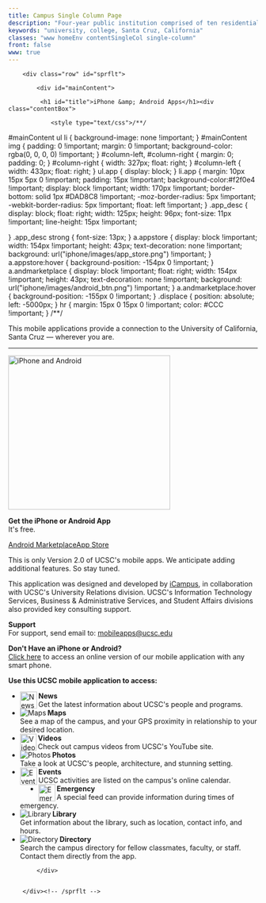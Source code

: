 ```yaml
---
title: Campus Single Column Page
description: "Four-year public institution comprised of ten residential college communities nestled in the redwood forests and meadows overlooking central California's Monterey Bay."
keywords: "university, college, Santa Cruz, California"
classes: "www homeEnv contentSingleCol single-column"
front: false
www: true
---
```



        <div class="row" id="sprflt">
         
            <div id="mainContent">
                
             <h1 id="title">iPhone &amp; Android Apps</h1><div class="contentBox">

                <style type="text/css">/**/
#mainContent ul li {
	background-image: none !important;
}
#mainContent img {
	padding: 0 !important;
	margin: 0 !important;
	background-color: rgba(0, 0, 0, 0) !important;
}
#column-left, #column-right {
	margin: 0;
	padding: 0;
}
#column-right {
	width: 327px;
	float: right;
}
#column-left {
	width: 433px;
	float: right;
}
ul.app {
	display: block;
}
li.app {
	margin: 10px 15px 5px 0 !important;
	padding: 15px !important;
	background-color:#f2f0e4 !important;
	display: block !important;
	width: 170px !important;
	border-bottom: solid 1px #DAD8C8 !important;
	-moz-border-radius: 5px !important;
	-webkit-border-radius: 5px !important;
	float: left !important;
	}
.app_desc {
	display: block;
	float: right;
	width: 125px;
	height: 96px;
	font-size: 11px !important;
	line-height: 15px !important;
	
}
.app_desc strong {
	font-size: 13px;
}
a.appstore {
	display: block !important;
	width: 154px !important;
	height: 43px;
	text-decoration: none !important;
	background: url("iphone/images/app_store.png") !important;
	}
a.appstore:hover {
	background-position: -154px 0 !important;
	}
a.andmarketplace {
	display: block !important;
	float: right;
	width: 154px !important;
	height: 43px;
	text-decoration: none !important;
	background: url("iphone/images/android_btn.png") !important;
	}
a.andmarketplace:hover {
	background-position: -155px 0 !important;
	}
.displace {
	position: absolute;
	left: -5000px;
	}
hr {
	margin: 15px 0 15px 0 !important;
	color: #CCC !important;
}
/**/</style>
<p>This mobile applications provide a connection to the University of California, Santa Cruz &#8212; wherever you are.</p>
<hr size="1" width="100%">
<!-- RIGHT COLUMN -->
<div id="column-right">
<img alt="iPhone and Android" height="311" src="http://www.ucsc.edu/mobile/iphone/images/iphone_android.png" width="327">
<p><strong>Get the iPhone or Android App</strong><br>It's free.</p>
<p><a class="andmarketplace" href="https://play.google.com/store/apps/details?id=com.ezaxess.icampus.android.ucsc&amp;feature=search_result" title="click go to Android Marketplace"><span class="displace">Android Marketplace</span></a><a class="appstore" href="http://itunes.apple.com/us/app/uc-santa-cruz-ucsc/id392090734?mt=8" title="click go to App Store"><span class="displace">App Store</span></a></p>
<p>This is only Version 2.0 of UCSC's mobile apps. We anticipate adding additional features. So stay tuned.</p>
<p>This application was designed and developed by <a href="http://icamp.us/">iCampus</a>, in collaboration with&#160;UCSC's University Relations division.&#160;UCSC's Information Technology Services, Business &amp; Administrative Services, and Student Affairs divisions also provided key consulting support.</p>
<p><strong>Support</strong><br>
  For support, send email to:&#160;<a href="mailto:mobileapps@ucsc.edu">mobileapps@ucsc.edu</a></p>
<p><strong>Don't Have an iPhone or Android?</strong><br>
  <a href="http://ucsc.ezaxess.com/">Click here</a> to access an online version of our mobile application with any smart phone.</p>
</div>
<!-- LEFT COLUMN -->
<div id="column-left">
<strong>Use this UCSC mobile application to access:</strong>
<ul class="app">
<li class="app">
<img align="left" alt="News" height="34" src="http://www.ucsc.edu/mobile/iphone/images/icons/news_icon.png" width="34">
<div class="app_desc"><strong>News</strong><br>
  Get the latest information about UCSC's people and programs. </div>
</li>
<li class="app">
<img align="left" alt="Maps" src="http://www.ucsc.edu/mobile/iphone/images/icons/map_icon.png">
<div class="app_desc"><strong>Maps</strong><br>
  See a map of the campus, and your GPS proximity in relationship to your desired location.</div>
</li>
<li class="app">
<img align="left" alt="Videos" height="34" src="http://www.ucsc.edu/mobile/iphone/images/icons/videos_icon.png" width="33">
<div class="app_desc"><strong>Videos</strong><br>
  Check out campus videos from UCSC's YouTube site.</div>
</li>
<li class="app">
<img align="left" alt="Photos" src="http://www.ucsc.edu/mobile/iphone/images/icons/photos_icon.png">
<div class="app_desc"><strong>Photos</strong><br>
  Take a look at UCSC's people, architecture, and stunning setting. </div>
</li>
<li class="app">
<img align="left" alt="Events" height="35" src="http://www.ucsc.edu/mobile/iphone/images/icons/events_icon.png" width="34">
<div class="app_desc"><strong>Events</strong><br>
  UCSC activities are listed on the campus's online calendar.</div>
</li>
<li class="app">
<img align="left" alt="Emergency" height="34" src="http://www.ucsc.edu/mobile/iphone/images/icons/emergency_icon.png" width="34">
<div class="app_desc"><strong>Emergency </strong><br>
  A special feed can provide information during times of emergency.</div>
</li>
<li class="app">
<img align="left" alt="Library" src="http://www.ucsc.edu/mobile/iphone/images/icons/library.png">
<div class="app_desc"><strong>Library </strong><br>
 Get information about the library, such as location, contact info, and hours.</div>
</li>
<li class="app">
<img align="left" alt="Directory" src="http://www.ucsc.edu/mobile/iphone/images/icons/directory.png">
<div class="app_desc"><strong>Directory </strong><br>
 Search the campus directory for fellow classmates, faculty, or staff. Contact them directly from the app.</div>
</li>
<!--
<li class="app">
<img width="34" src="/mobile/iphone/images/icons/athletics.png" height="34" alt="Athletics" align="left" />
<div class="app_desc"><strong>Athletics </strong><br />
 Get news, scores, schedules, and rosters for each sport.</div>
</li>
-->
</ul>
</div>
</div>
                
                
            </div>
      
       
        </div><!-- /sprflt -->

       
       
